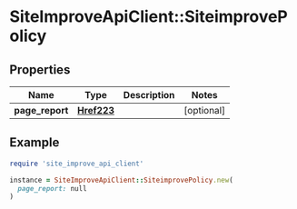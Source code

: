 # SiteImproveApiClient::SiteimprovePolicy

## Properties

| Name | Type | Description | Notes |
| ---- | ---- | ----------- | ----- |
| **page_report** | [**Href223**](Href223.md) |  | [optional] |

## Example

```ruby
require 'site_improve_api_client'

instance = SiteImproveApiClient::SiteimprovePolicy.new(
  page_report: null
)
```

